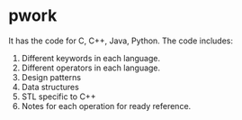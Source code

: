 pwork
=====
It has the code for C, C++, Java, Python.
The code includes:
1. Different keywords in each language.
2. Different operators in each language.
3. Design patterns
4. Data structures
5. STL specific to C++
6. Notes for each operation for ready reference.

